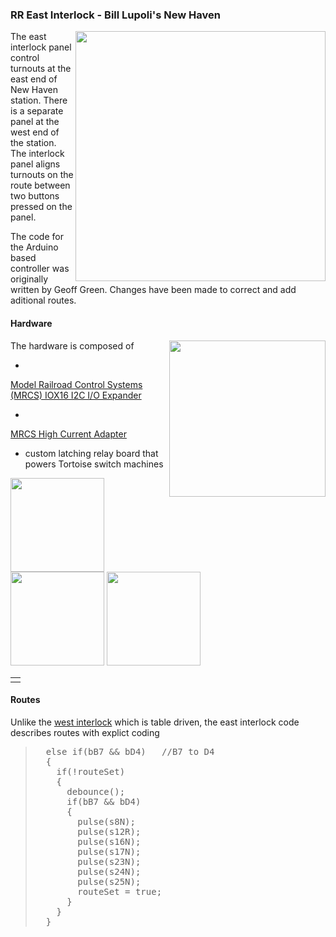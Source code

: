 ### RR East Interlock - Bill Lupoli's New Haven

<a href=http://www.pacificsouthern.org/Members/BillLupoli/Images/nhPanel.png>
<img width=400 align=right
  src=http://www.pacificsouthern.org/Members/BillLupoli/Images/nhPanel.png></a>

The east interlock panel control turnouts at the east end
of New Haven station.
There is a separate panel at the west end of the station.
The interlock panel aligns turnouts on the route between two buttons
pressed on the panel.

The code for the Arduino based controller
was originally written by Geoff Green.
Changes have been made to correct and add aditional routes.

<!-- -------------------------------------------  -------------------------- -->
<h4> Hardware </h4>

<img height=250 align=right
  src=http://www.pacificsouthern.org/Members/BillLupoli/Images/IMG_1329.JPG>

The hardware is composed of
* <a href=https://www.modelrailroadcontrolsystems.com/iox16-version-2-2-16-line-i-o-expander/>
Model Railroad Control Systems (MRCS) IOX16 I2C I/O Expander</a>
* <a href=https://www.modelrailroadcontrolsystems.com/csnk-version-2-high-current-adapter-for-cpnode-iox16-iox32/>
MRCS High Current Adapter</a>
* custom latching relay board that powers Tortoise switch machines

<img height=150
  src=http://www.pacificsouthern.org/Members/BillLupoli/Images/IMG_1330.JPG>
<img height=150
  src=http://www.pacificsouthern.org/Members/BillLupoli/Images/IMG_1333.JPG>
<img height=150
  src=http://www.pacificsouthern.org/Members/BillLupoli/Images/IMG_1332.JPG>

<!-- -------------------------------------------  -------------------------- -->
<table width=100%> <tr> <td> </table>
<h4> Routes </h4>

Unlike the
<a href=https://www.modelrailroadcontrolsystems.com/csnk-version-2-high-current-adapter-for-cpnode-iox16-iox32/>
west interlock</a>
which is table driven,
the east interlock code
describes routes with explict coding

<blockquote><pre>
  else if(bB7 && bD4)   //B7 to D4
  {
    if(!routeSet)
    {
      debounce();
      if(bB7 && bD4)
      {
        pulse(s8N);
        pulse(s12R);
        pulse(s16N);
        pulse(s17N);
        pulse(s23N);
        pulse(s24N);
        pulse(s25N);
        routeSet = true;
      }
    }
  }
</blockquote></pre>

